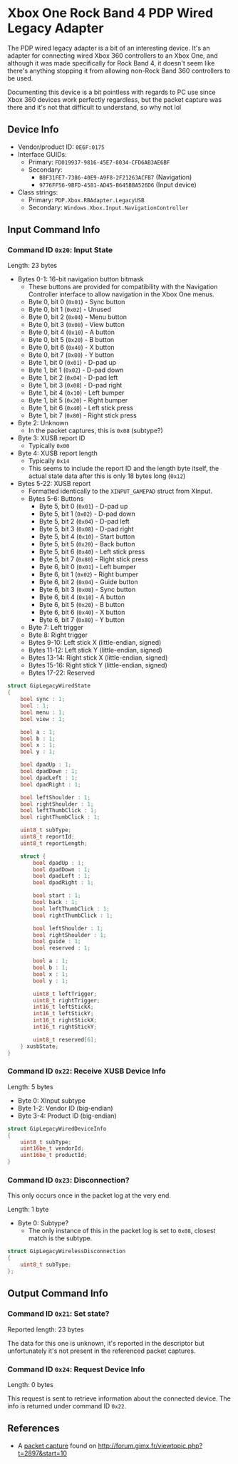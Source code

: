 # Xbox One Rock Band 4 PDP Wired Legacy Adapter

The PDP wired legacy adapter is a bit of an interesting device. It's an adapter for connecting wired Xbox 360 controllers to an Xbox One, and although it was made specifically for Rock Band 4, it doesn't seem like there's anything stopping it from allowing non-Rock Band 360 controllers to be used.

Documenting this device is a bit pointless with regards to PC use since Xbox 360 devices work perfectly regardless, but the packet capture was there and it's not that difficult to understand, so why not lol

## Device Info

- Vendor/product ID: `0E6F:0175`
- Interface GUIDs:
  - Primary: `FD019937-9816-45E7-8034-CFD6AB3AE6BF`
  - Secondary:
    - `B8F31FE7-7386-40E9-A9F8-2F21263ACFB7` (Navigation)
    - `9776FF56-9BFD-4581-AD45-B645BBA526D6` (Input device)
- Class strings:
  - Primary: `PDP.Xbox.RBAdapter.LegacyUSB`
  - Secondary: `Windows.Xbox.Input.NavigationController`

## Input Command Info

### Command ID `0x20`: Input State

Length: 23 bytes

- Bytes 0-1: 16-bit navigation button bitmask
  - These buttons are provided for compatibility with the Navigation Controller interface to allow navigation in the Xbox One menus.
  - Byte 0, bit 0 (`0x01`) - Sync button
  - Byte 0, bit 1 (`0x02`) - Unused
  - Byte 0, bit 2 (`0x04`) - Menu button
  - Byte 0, bit 3 (`0x08`) - View button
  - Byte 0, bit 4 (`0x10`) - A button
  - Byte 0, bit 5 (`0x20`) - B button
  - Byte 0, bit 6 (`0x40`) - X button
  - Byte 0, bit 7 (`0x80`) - Y button
  - Byte 1, bit 0 (`0x01`) - D-pad up
  - Byte 1, bit 1 (`0x02`) - D-pad down
  - Byte 1, bit 2 (`0x04`) - D-pad left
  - Byte 1, bit 3 (`0x08`) - D-pad right
  - Byte 1, bit 4 (`0x10`) - Left bumper
  - Byte 1, bit 5 (`0x20`) - Right bumper
  - Byte 1, bit 6 (`0x40`) - Left stick press
  - Byte 1, bit 7 (`0x80`) - Right stick press
- Byte 2: Unknown
  - In the packet captures, this is `0x08` (subtype?)
- Byte 3: XUSB report ID
  - Typically `0x00`
- Byte 4: XUSB report length
  - Typically `0x14`
  - This seems to include the report ID and the length byte itself, the actual state data after this is only 18 bytes long (`0x12`)
- Bytes 5-22: XUSB report
  - Formatted identically to the `XINPUT_GAMEPAD` struct from XInput.
  - Bytes 5-6: Buttons
    - Byte 5, bit 0 (`0x01`) - D-pad up
    - Byte 5, bit 1 (`0x02`) - D-pad down
    - Byte 5, bit 2 (`0x04`) - D-pad left
    - Byte 5, bit 3 (`0x08`) - D-pad right
    - Byte 5, bit 4 (`0x10`) - Start button
    - Byte 5, bit 5 (`0x20`) - Back button
    - Byte 5, bit 6 (`0x40`) - Left stick press
    - Byte 5, bit 7 (`0x80`) - Right stick press
    - Byte 6, bit 0 (`0x01`) - Left bumper
    - Byte 6, bit 1 (`0x02`) - Right bumper
    - Byte 6, bit 2 (`0x04`) - Guide button
    - Byte 6, bit 3 (`0x08`) - Sync button
    - Byte 6, bit 4 (`0x10`) - A button
    - Byte 6, bit 5 (`0x20`) - B button
    - Byte 6, bit 6 (`0x40`) - X button
    - Byte 6, bit 7 (`0x80`) - Y button
  - Byte 7: Left trigger
  - Byte 8: Right trigger
  - Bytes 9-10: Left stick X (little-endian, signed)
  - Bytes 11-12: Left stick Y (little-endian, signed)
  - Bytes 13-14: Right stick X (little-endian, signed)
  - Bytes 15-16: Right stick Y (little-endian, signed)
  - Bytes 17-22: Reserved

```cpp
struct GipLegacyWiredState
{
    bool sync : 1;
    bool : 1;
    bool menu : 1;
    bool view : 1;

    bool a : 1;
    bool b : 1;
    bool x : 1;
    bool y : 1;

    bool dpadUp : 1;
    bool dpadDown : 1;
    bool dpadLeft : 1;
    bool dpadRight : 1;

    bool leftShoulder : 1;
    bool rightShoulder : 1;
    bool leftThumbClick : 1;
    bool rightThumbClick : 1;

    uint8_t subType;
    uint8_t reportId;
    uint8_t reportLength;

    struct {
        bool dpadUp : 1;
        bool dpadDown : 1;
        bool dpadLeft : 1;
        bool dpadRight : 1;

        bool start : 1;
        bool back : 1;
        bool leftThumbClick : 1;
        bool rightThumbClick : 1;

        bool leftShoulder : 1;
        bool rightShoulder : 1;
        bool guide : 1;
        bool reserved : 1;

        bool a : 1;
        bool b : 1;
        bool x : 1;
        bool y : 1;

        uint8_t leftTrigger;
        uint8_t rightTrigger;
        int16_t leftStickX;
        int16_t leftStickY;
        int16_t rightStickX;
        int16_t rightStickY;

        uint8_t reserved[6];
    } xusbState;
}
```

### Command ID `0x22`: Receive XUSB Device Info

Length: 5 bytes

- Byte 0: XInput subtype
- Byte 1-2: Vendor ID (big-endian)
- Byte 3-4: Product ID (big-endian)

```cpp
struct GipLegacyWiredDeviceInfo
{
    uint8_t subType;
    uint16be_t vendorId;
    uint16be_t productId;
}
```

### Command ID `0x23`: Disconnection?

This only occurs once in the packet log at the very end.

Length: 1 byte

- Byte 0: Subtype?
  - The only instance of this in the packet log is set to `0x08`, closest match is the subtype.

```cpp
struct GipLegacyWirelessDisconnection
{
    uint8_t subType;
};
```

## Output Command Info

### Command ID `0x21`: Set state? 

Reported length: 23 bytes

The data for this one is unknown, it's reported in the descriptor but unfortunately it's not present in the referenced packet captures.

### Command ID `0x24`: Request Device Info

Length: 0 bytes

This request is sent to retrieve information about the connected device. The info is returned under command ID `0x22`.

## References

- A [packet capture](https://www.dropbox.com/s/465dln4zr3wn1pa/USB%20captures.zip) found on http://forum.gimx.fr/viewtopic.php?t=2897&start=10
